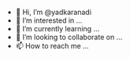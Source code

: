 - 👋 Hi, I’m @yadkaranadi
- 👀 I’m interested in ...
- 🌱 I’m currently learning ...
- 💞️ I’m looking to collaborate on ...
- 📫 How to reach me ...

<!---
yadkaranadi/yadkaranadi is a ✨ special ✨ repository because its `README.md` (this file) appears on your GitHub profile.
You can click the Preview link to take a look at your changes.
--->
